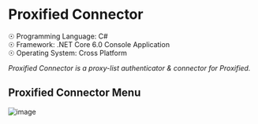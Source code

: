 # Proxified Connector

☉ Programming Language: C# <br>
☉ Framework: .NET Core 6.0 Console Application <br>
☉ Operating System: Cross Platform <br>

<i>Proxified Connector is a proxy-list authenticator & connector for Proxified.</i>

## Proxified Connector Menu

![image](https://user-images.githubusercontent.com/65850970/157111310-33674891-ae98-49f9-a6a5-cfc46ff7b798.png)
